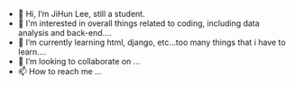 - 👋 Hi, I’m JiHun Lee, still a student.
- 👀 I'm interested in overall things related to coding, including data analysis and back-end....
- 🌱 I’m currently learning html, django, etc...too many things that i have to learn....
- 💞️ I’m looking to collaborate on ...
- 📫 How to reach me ...

<!---
doongidoong/doongidoong is a ✨ special ✨ repository because its `README.md` (this file) appears on your GitHub profile.
You can click the Preview link to take a look at your changes.


--->
